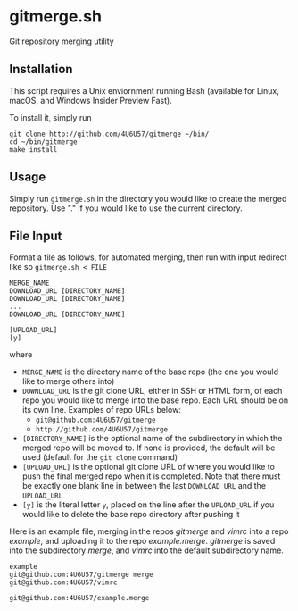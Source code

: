 # gitmerge.sh
Git repository merging utility

## Installation
This script requires a Unix enviornment running Bash (available for Linux,
macOS, and Windows Insider Preview Fast).

To install it, simply run
```
git clone http://github.com/4U6U57/gitmerge ~/bin/
cd ~/bin/gitmerge
make install
```

## Usage
Simply run `gitmerge.sh` in the directory you would like to create the merged
repository. Use "." if you would like to use the current directory.

## File Input
Format a file as follows, for automated merging, then run with input redirect
like so `gitmerge.sh < FILE`

```
MERGE_NAME
DOWNLOAD_URL [DIRECTORY_NAME]
DOWNLOAD_URL [DIRECTORY_NAME]
...
DOWNLOAD_URL [DIRECTORY_NAME]

[UPLOAD_URL]
[y]
```

where
* `MERGE_NAME` is the directory name of the base repo (the one you would like to
  merge others into)
* `DOWNLOAD_URL` is the git clone URL, either in SSH or HTML form, of each repo
  you would like to merge into the base repo. Each URL should be on its own
  line. Examples of repo URLs below:
   * `git@github.com:4U6U57/gitmerge`
   * `http://github.com/4U6U57/gitmerge`
* `[DIRECTORY_NAME]` is the optional name of the subdirectory in which the
  merged repo will be moved to. If none is provided, the default will be used
  (default for the `git clone` command)
* `[UPLOAD_URL]` is the optional git clone URL of where you would like to push
  the final merged repo when it is completed. Note that there must be exactly
  one blank line in between the last `DOWNLOAD_URL` and the `UPLOAD_URL`
* `[y]` is the literal letter `y`, placed on the line after the `UPLOAD_URL` if
  you would like to delete the base repo directory after pushing it

Here is an example file, merging in the repos *gitmerge* and *vimrc* into a repo
*example*, and uploading it to the repo *example.merge*. *gitmerge* is saved
into the subdirectory *merge*, and *vimrc* into the default subdirectory name.

```
example
git@github.com:4U6U57/gitmerge merge
git@github.com:4U6U57/vimrc

git@github.com:4U6U57/example.merge
```
